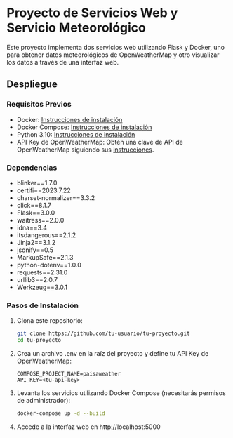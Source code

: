# Proyecto de Servicios Web y Servicio Meteorológico

Este proyecto implementa dos servicios web utilizando Flask y Docker, uno para obtener datos meteorológicos de OpenWeatherMap y otro visualizar los datos a través de una interfaz web.


## Despliegue

### Requisitos Previos
- Docker: [Instrucciones de instalación](https://docs.docker.com/get-docker/)
- Docker Compose: [Instrucciones de instalación](https://docs.docker.com/compose/install/)
- Python 3.10: [Instrucciones de instalación](https://www.python.org/downloads/release/python-3100/)
- API Key de OpenWeatherMap: Obtén una clave de API de OpenWeatherMap siguiendo sus [instrucciones](https://openweathermap.org/api).

### Dependencias
- blinker==1.7.0
- certifi==2023.7.22
- charset-normalizer==3.3.2
- click==8.1.7
- Flask==3.0.0
- waitress==2.0.0
- idna==3.4
- itsdangerous==2.1.2
- Jinja2==3.1.2
- jsonify==0.5
- MarkupSafe==2.1.3
- python-dotenv==1.0.0
- requests==2.31.0
- urllib3==2.0.7
- Werkzeug==3.0.1

### Pasos de Instalación

1. Clona este repositorio:

   ```bash
   git clone https://github.com/tu-usuario/tu-proyecto.git
   cd tu-proyecto
    ```
2. Crea un archivo .env en la raíz del proyecto y define tu API Key de OpenWeatherMap:
   
    ```plaintext
    COMPOSE_PROJECT_NAME=paisaweather
    API_KEY=<tu-api-key>
    ```
3. Levanta los servicios utilizando Docker Compose (necesitarás permisos de administrador):

    ```bash
    docker-compose up -d --build
    ```
4. Accede a la interfaz web en http://localhost:5000